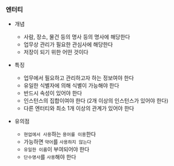 ### 엔터티

- 개념
  - 사람, 장소, 물건 등의 명사 등의 명사에 해당한다
  - 업무상 관리가 필요한 관심사에 해당한다
  - 저장이 되기 위한 어떤 것이다


- 특징
  - 업무에서 필요하고 관리하고자 하는 정보여야 한다
  - 유일한 식별자에 의해 식별이 가능해야 한다
  - 반드시 속성이 있어야 한다
  - 인스턴스의 집합이여야 한다 (2개 이상의 인스턴스가 있어야 한다)
  - 다른 엔터티와 최소 1개 이상의 관계가 있어야 한다


- 유의점
  - `현업에서 사용`하는 `용어를 이용`한다
  - 가능하면 `약어`를 `사용하지 않는다`
  - `유일한 이름`이 부여되어야 한다
  - `단수명사`를 `사용`해야 한다